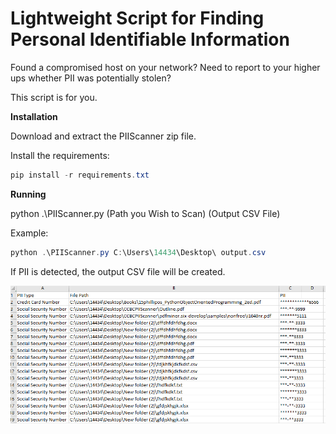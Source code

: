 # Lightweight Script for Finding Personal Identifiable Information
Found a compromised host on your network?
Need to report to your higher ups whether PII was potentially stolen?

This script is for you.

__Installation__

Download and extract the PIIScanner zip file.

Install the requirements:

```powershell
pip install -r requirements.txt
```
__Running__

python .\PIIScanner.py (Path you Wish to Scan) (Output CSV File)

Example:

```powershell
python .\PIIScanner.py C:\Users\14434\Desktop\ output.csv
```

If PII is detected, the output CSV file will be created.

![img.png](img.png)




